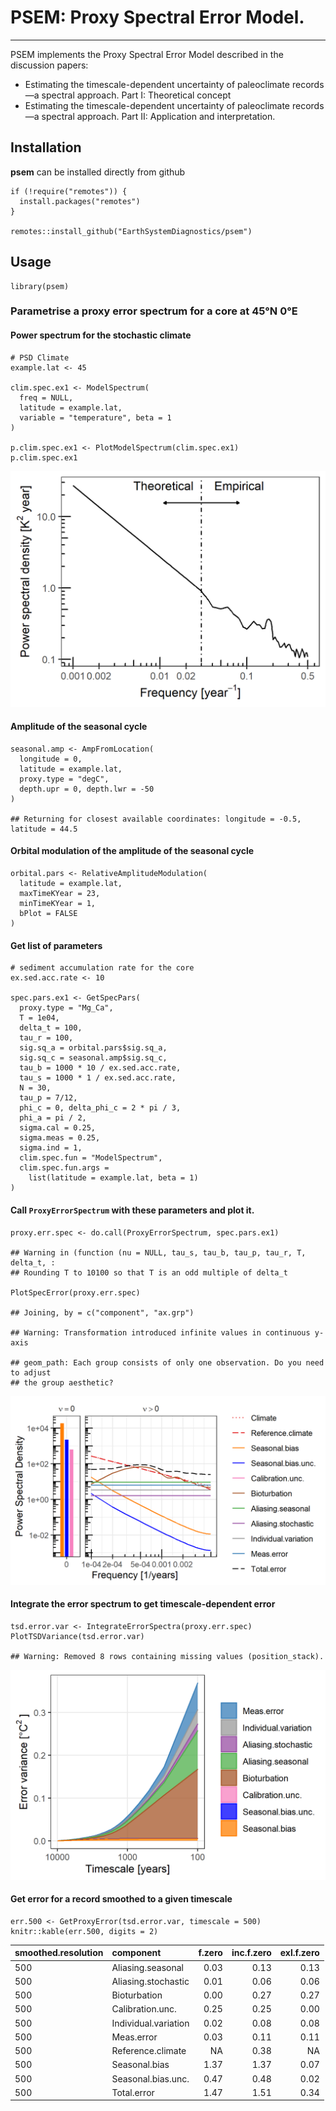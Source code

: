 PSEM: Proxy Spectral Error Model.
=================================

------------------------------------------------------------------------

PSEM implements the Proxy Spectral Error Model described in the
discussion papers:

-   Estimating the timescale-dependent uncertainty of paleoclimate
    records—a spectral approach. Part I: Theoretical concept
-   Estimating the timescale-dependent uncertainty of paleoclimate
    records—a spectral approach. Part II: Application and
    interpretation.

Installation
------------

**psem** can be installed directly from github

    if (!require("remotes")) {
      install.packages("remotes")
    }

    remotes::install_github("EarthSystemDiagnostics/psem")

Usage
-----

    library(psem)

### Parametrise a proxy error spectrum for a core at 45°N 0°E

#### Power spectrum for the stochastic climate

    # PSD Climate
    example.lat <- 45

    clim.spec.ex1 <- ModelSpectrum(
      freq = NULL,
      latitude = example.lat,
      variable = "temperature", beta = 1
    )

    p.clim.spec.ex1 <- PlotModelSpectrum(clim.spec.ex1)
    p.clim.spec.ex1

![](Readme_files/figure-markdown_strict/climate_spec_ex1-1.png)

#### Amplitude of the seasonal cycle

    seasonal.amp <- AmpFromLocation(
      longitude = 0,
      latitude = example.lat,
      proxy.type = "degC",
      depth.upr = 0, depth.lwr = -50
    )

    ## Returning for closest available coordinates: longitude = -0.5, latitude = 44.5

#### Orbital modulation of the amplitude of the seasonal cycle

    orbital.pars <- RelativeAmplitudeModulation(
      latitude = example.lat,
      maxTimeKYear = 23,
      minTimeKYear = 1,
      bPlot = FALSE
    )

#### Get list of parameters

    # sediment accumulation rate for the core
    ex.sed.acc.rate <- 10

    spec.pars.ex1 <- GetSpecPars(
      proxy.type = "Mg_Ca",
      T = 1e04,
      delta_t = 100,
      tau_r = 100,
      sig.sq_a = orbital.pars$sig.sq_a,
      sig.sq_c = seasonal.amp$sig.sq_c,
      tau_b = 1000 * 10 / ex.sed.acc.rate,
      tau_s = 1000 * 1 / ex.sed.acc.rate,
      N = 30,
      tau_p = 7/12,
      phi_c = 0, delta_phi_c = 2 * pi / 3,
      phi_a = pi / 2,
      sigma.cal = 0.25,
      sigma.meas = 0.25,
      sigma.ind = 1,
      clim.spec.fun = "ModelSpectrum",
      clim.spec.fun.args =
        list(latitude = example.lat, beta = 1)
    )

#### Call `ProxyErrorSpectrum` with these parameters and plot it.

    proxy.err.spec <- do.call(ProxyErrorSpectrum, spec.pars.ex1)

    ## Warning in (function (nu = NULL, tau_s, tau_b, tau_p, tau_r, T, delta_t, :
    ## Rounding T to 10100 so that T is an odd multiple of delta_t

    PlotSpecError(proxy.err.spec)

    ## Joining, by = c("component", "ax.grp")

    ## Warning: Transformation introduced infinite values in continuous y-axis

    ## geom_path: Each group consists of only one observation. Do you need to adjust
    ## the group aesthetic?

![](Readme_files/figure-markdown_strict/unnamed-chunk-6-1.png)

#### Integrate the error spectrum to get timescale-dependent error

    tsd.error.var <- IntegrateErrorSpectra(proxy.err.spec)
    PlotTSDVariance(tsd.error.var)

    ## Warning: Removed 8 rows containing missing values (position_stack).

![](Readme_files/figure-markdown_strict/unnamed-chunk-7-1.png)

#### Get error for a record smoothed to a given timescale

    err.500 <- GetProxyError(tsd.error.var, timescale = 500)
    knitr::kable(err.500, digits = 2)

<table>
<thead>
<tr class="header">
<th style="text-align: left;">smoothed.resolution</th>
<th style="text-align: left;">component</th>
<th style="text-align: right;">f.zero</th>
<th style="text-align: right;">inc.f.zero</th>
<th style="text-align: right;">exl.f.zero</th>
</tr>
</thead>
<tbody>
<tr class="odd">
<td style="text-align: left;">500</td>
<td style="text-align: left;">Aliasing.seasonal</td>
<td style="text-align: right;">0.03</td>
<td style="text-align: right;">0.13</td>
<td style="text-align: right;">0.13</td>
</tr>
<tr class="even">
<td style="text-align: left;">500</td>
<td style="text-align: left;">Aliasing.stochastic</td>
<td style="text-align: right;">0.01</td>
<td style="text-align: right;">0.06</td>
<td style="text-align: right;">0.06</td>
</tr>
<tr class="odd">
<td style="text-align: left;">500</td>
<td style="text-align: left;">Bioturbation</td>
<td style="text-align: right;">0.00</td>
<td style="text-align: right;">0.27</td>
<td style="text-align: right;">0.27</td>
</tr>
<tr class="even">
<td style="text-align: left;">500</td>
<td style="text-align: left;">Calibration.unc.</td>
<td style="text-align: right;">0.25</td>
<td style="text-align: right;">0.25</td>
<td style="text-align: right;">0.00</td>
</tr>
<tr class="odd">
<td style="text-align: left;">500</td>
<td style="text-align: left;">Individual.variation</td>
<td style="text-align: right;">0.02</td>
<td style="text-align: right;">0.08</td>
<td style="text-align: right;">0.08</td>
</tr>
<tr class="even">
<td style="text-align: left;">500</td>
<td style="text-align: left;">Meas.error</td>
<td style="text-align: right;">0.03</td>
<td style="text-align: right;">0.11</td>
<td style="text-align: right;">0.11</td>
</tr>
<tr class="odd">
<td style="text-align: left;">500</td>
<td style="text-align: left;">Reference.climate</td>
<td style="text-align: right;">NA</td>
<td style="text-align: right;">0.38</td>
<td style="text-align: right;">NA</td>
</tr>
<tr class="even">
<td style="text-align: left;">500</td>
<td style="text-align: left;">Seasonal.bias</td>
<td style="text-align: right;">1.37</td>
<td style="text-align: right;">1.37</td>
<td style="text-align: right;">0.07</td>
</tr>
<tr class="odd">
<td style="text-align: left;">500</td>
<td style="text-align: left;">Seasonal.bias.unc.</td>
<td style="text-align: right;">0.47</td>
<td style="text-align: right;">0.48</td>
<td style="text-align: right;">0.02</td>
</tr>
<tr class="even">
<td style="text-align: left;">500</td>
<td style="text-align: left;">Total.error</td>
<td style="text-align: right;">1.47</td>
<td style="text-align: right;">1.51</td>
<td style="text-align: right;">0.34</td>
</tr>
</tbody>
</table>
